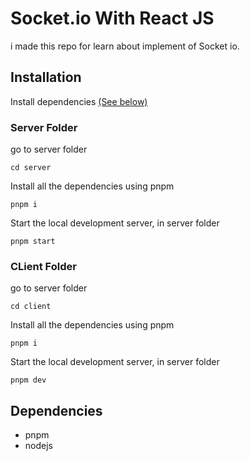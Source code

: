 # Socket.io With React JS

i made this repo for learn about implement of Socket io.

## Installation
Install dependencies [(See below)](#dependencies)

### Server Folder

go to server folder

    cd server

Install all the dependencies using pnpm

    pnpm i

Start the local development server, in server folder

    pnpm start


### CLient Folder

go to server folder

    cd client

Install all the dependencies using pnpm

    pnpm i

Start the local development server, in server folder

    pnpm dev


## Dependencies

- pnpm
- nodejs



